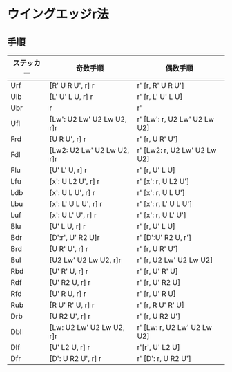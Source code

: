 # ウイングエッジr法

## 手順
|ステッカー|奇数手順|偶数手順
|---|---|---|
|Urf|[R' U R U', r] r|r' [r, R' U R U']|
|Ulb|[L' U' L U, r] r|r' [r, L' U' L U]|
|Ubr|r|r'|
|Ufl|[Lw': U2 Lw' U2 Lw U2, r]r |r' [Lw': r, U2 Lw' U2 Lw U2]|
|Frd|[U R U', r] r|r' [r, U R' U']|
|Fdl|[Lw2: U2 Lw' U2 Lw U2, r]r |r' [Lw2: r, U2 Lw' U2 Lw U2]|
|Flu|[U' L' U, r] r|r' [r, U' L U] |
|Lfu|[x': U L2 U', r] r| r' [x': r, U L2 U']|
|Ldb|[x': U L U', r] r| r' [x': r, U L U']|
|Lbu|[x': L' U L U', r] r| r' [x': r, L' U L U']|
|Luf|[x': U L' U', r] r| r' [x': r, U L' U']|
|Blu|[U' L U, r] r| r' [r, U' L U]|
|Bdr|[D':r', U' R2 U]r |r' [D':U' R2 U, r']|
|Brd|[U R' U', r] r| r' [r, U R' U']|
|Bul|[U2 Lw' U2 Lw U2, r]r |r' [r, U2 Lw' U2 Lw U2]|
|Rbd|[U' R' U, r] r|r' [r, U' R' U]|
|Rdf|[U' R2 U, r] r|r' [r, U' R2 U]|
|Rfd|[U' R U, r] r|r' [r, U' R U]|
|Rub|[R U' R' U, r] r|r' [r, R U' R' U]|
|Drb|[U R2 U', r] r|r' [r, U R2 U']|
|Dbl|[Lw: U2 Lw' U2 Lw U2, r]r |r' [Lw: r, U2 Lw' U2 Lw U2]|
|Dlf|[U' L2 U, r] r| r'[r', U' L2 U]|
|Dfr|[D': U R2 U', r] r|r' [D': r, U R2 U']|
